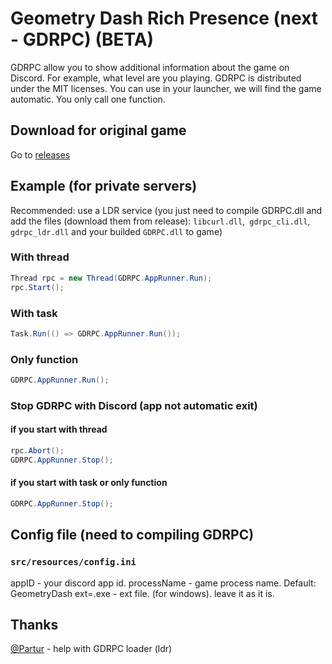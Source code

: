 # Geometry Dash Rich Presence (next - GDRPC) (BETA)
GDRPC allow you to show additional information about the game on Discord. For example, what level are you playing. GDRPC is distributed under the MIT licenses. You can use in your launcher, we will find the game automatic. 
You only call one function.

## Download for original game
Go to [releases](https://github.com/hopixteam/gdrpc/releases)

## Example (for private servers)
Recommended: use a LDR service (you just need to compile GDRPC.dll and add the files (download them from release): `libcurl.dll`,` gdrpc_cli.dll`, `gdrpc_ldr.dll` and your builded `GDRPC.dll` to game)

### With thread
```c#
Thread rpc = new Thread(GDRPC.AppRunner.Run);
rpc.Start();
```
### With task
```c#
Task.Run(() => GDRPC.AppRunner.Run());
```
### Only function
```c#
GDRPC.AppRunner.Run();
```
### Stop GDRPC with Discord (app not automatic exit)
#### if you start with thread
```c#
rpc.Abort();
GDRPC.AppRunner.Stop();
```
#### if you start with task or only function
```c#
GDRPC.AppRunner.Stop();
```

## Config file (need to compiling GDRPC)
### `src/resources/config.ini`
appID - your discord app id.
processName - game process name. Default: GeometryDash
ext=.exe - ext file. (for windows). leave it as it is.

## Thanks
[@Partur](https://github.com/partur1) - help with GDRPC loader (ldr) 
